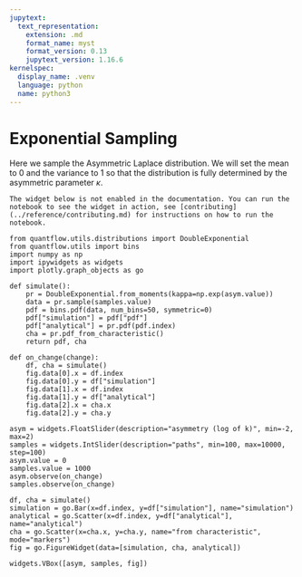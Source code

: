 ```yaml
---
jupytext:
  text_representation:
    extension: .md
    format_name: myst
    format_version: 0.13
    jupytext_version: 1.16.6
kernelspec:
  display_name: .venv
  language: python
  name: python3
---
```


# Exponential Sampling

Here we sample the Asymmetric Laplace distribution. We will set the mean to 0 and the variance to 1 so that the distribution is fully determined by the asymmetric parameter $\kappa$.

```{admonition} Interactive notebook not enabled in docs - how to run it interactively?
The widget below is not enabled in the documentation. You can run the notebook to see the widget in action, see [contributing](../reference/contributing.md) for instructions on how to run the notebook.
```

```{code-cell} ipython3
from quantflow.utils.distributions import DoubleExponential
from quantflow.utils import bins
import numpy as np
import ipywidgets as widgets
import plotly.graph_objects as go

def simulate():
    pr = DoubleExponential.from_moments(kappa=np.exp(asym.value))
    data = pr.sample(samples.value)
    pdf = bins.pdf(data, num_bins=50, symmetric=0)
    pdf["simulation"] = pdf["pdf"]
    pdf["analytical"] = pr.pdf(pdf.index)
    cha = pr.pdf_from_characteristic()
    return pdf, cha

def on_change(change):
    df, cha = simulate()
    fig.data[0].x = df.index
    fig.data[0].y = df["simulation"]
    fig.data[1].x = df.index
    fig.data[1].y = df["analytical"]
    fig.data[2].x = cha.x
    fig.data[2].y = cha.y

asym = widgets.FloatSlider(description="asymmetry (log of k)", min=-2, max=2)
samples = widgets.IntSlider(description="paths", min=100, max=10000, step=100)
asym.value = 0
samples.value = 1000
asym.observe(on_change)
samples.observe(on_change)

df, cha = simulate()
simulation = go.Bar(x=df.index, y=df["simulation"], name="simulation")
analytical = go.Scatter(x=df.index, y=df["analytical"], name="analytical")
cha = go.Scatter(x=cha.x, y=cha.y, name="from characteristic", mode="markers")
fig = go.FigureWidget(data=[simulation, cha, analytical])

widgets.VBox([asym, samples, fig])
```

```{code-cell} ipython3

```
